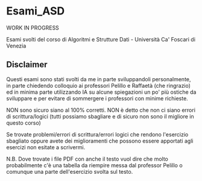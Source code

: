 # Esami_ASD
WORK IN PROGRESS

Esami svolti del corso di Algoritmi e Strutture Dati - Università Ca' Foscari di Venezia

## Disclaimer
Questi esami sono stati svolti da me in parte sviluppandoli personalmente, in parte chiedendo colloquio ai professori Pelillo e Raffaetà (che ringrazio) ed in minima parte utilizzando IA su alcune spiegazioni un po' più ostiche da sviluppare e per evitare di sommergere i professori con minime richieste.

NON sono sicuro siano al 100% corretti.
NON è detto che non ci siano errori di scrittura/logici (tutti possiamo sbagliare e di sicuro non sono il migliore in questo corso)

Se trovate problemi/errori di scrittura/errori logici che rendono l'esercizio sbagliato oppure avete dei miglioramenti che possono essere apportati agli esercizi non esitate a scrivermi.

N.B. Dove trovate i file PDF con anche il testo vuol dire che molto probabilmente c'è una tabella da riempire messa dal professor Pelillo o comunque una parte dell'esercizio svolta sul testo.